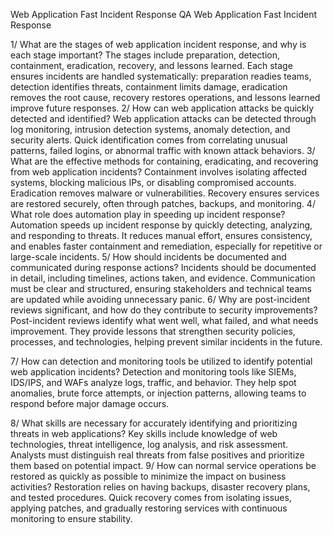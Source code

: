 Web Application Fast Incident Response
QA Web Application Fast Incident Response

1/ What are the stages of web application incident response, and why is each stage important?
 The stages include preparation, detection, containment, eradication, recovery, and lessons learned. Each stage ensures incidents are handled systematically: preparation readies teams, detection identifies threats, containment limits damage, eradication removes the root cause, recovery restores operations, and lessons learned improve future responses.
2/ How can web application attacks be quickly detected and identified?
 Web application attacks can be detected through log monitoring, intrusion detection systems, anomaly detection, and security alerts. Quick identification comes from correlating unusual patterns, failed logins, or abnormal traffic with known attack behaviors.
3/ What are the effective methods for containing, eradicating, and recovering from web application incidents?
 Containment involves isolating affected systems, blocking malicious IPs, or disabling compromised accounts. Eradication removes malware or vulnerabilities. Recovery ensures services are restored securely, often through patches, backups, and monitoring.
4/ What role does automation play in speeding up incident response?
 Automation speeds up incident response by quickly detecting, analyzing, and responding to threats. It reduces manual effort, ensures consistency, and enables faster containment and remediation, especially for repetitive or large-scale incidents.
5/ How should incidents be documented and communicated during response actions?
 Incidents should be documented in detail, including timelines, actions taken, and evidence. Communication must be clear and structured, ensuring stakeholders and technical teams are updated while avoiding unnecessary panic.
6/ Why are post-incident reviews significant, and how do they contribute to security improvements?
 Post-incident reviews identify what went well, what failed, and what needs improvement. They provide lessons that strengthen security policies, processes, and technologies, helping prevent similar incidents in the future.

7/ How can detection and monitoring tools be utilized to identify potential web application incidents?
Detection and monitoring tools like SIEMs, IDS/IPS, and WAFs analyze logs, traffic, and behavior. They help spot anomalies, brute force attempts, or injection patterns, allowing teams to respond before major damage occurs.

8/ What skills are necessary for accurately identifying and prioritizing threats in web applications?
Key skills include knowledge of web technologies, threat intelligence, log analysis, and risk assessment. Analysts must distinguish real threats from false positives and prioritize them based on potential impact.
9/ How can normal service operations be restored as quickly as possible to minimize the impact on business activities?
Restoration relies on having backups, disaster recovery plans, and tested procedures. Quick recovery comes from isolating issues, applying patches, and gradually restoring services with continuous monitoring to ensure stability.

